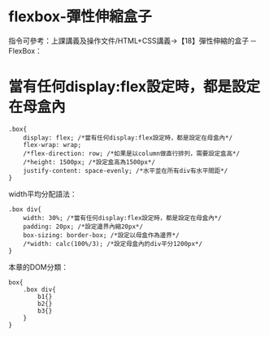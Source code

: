 # flexbox-彈性伸縮盒子

指令可參考：上課講義及操作文件/HTML+CSS講義->【18】彈性伸縮的盒子 ─ FlexBox：

# 當有任何display:flex設定時，都是設定在母盒內
```
.box{ 
	display: flex; /*當有任何display:flex設定時，都是設定在母盒內*/
	flex-wrap: wrap;
	/*flex-direction: row; /*如果是以column做直行排列，需要設定盒高*/
	/*height: 1500px; /*設定盒高為1500px*/
	justify-content: space-evenly; /*水平並在所有div有水平間距*/	
}
```
width平均分配語法：
```
.box div{
	width: 30%; /*當有任何display:flex設定時，都是設定在母盒內*/
	padding: 20px; /*設定邊界內縮20px*/
	box-sizing: border-box; /*設定以母盒作為邊界*/
	/*width: calc(100%/3); /*設定母盒內的div平分1200px*/
}
```

本章的DOM分類：
```
box{
    .box div{
        b1{}
        b2{}
        b3{}
    }
}
```